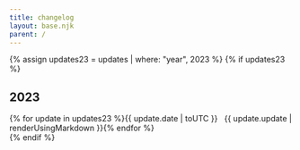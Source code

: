 ```yaml
---
title: changelog
layout: base.njk
parent: /
---
```


{% assign updates23 = updates | where: "year", 2023 %}
{% if updates23 %}
## 2023

<div class="grid">
{% for update in updates23 %}<span class="label">{{ update.date | toUTC }} &nbsp;</span> <span>{{ update.update | renderUsingMarkdown }}</span>{% endfor %}
</div>
{% endif %}
